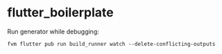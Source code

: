 # flutter_boilerplate

Run generator while debugging:

```
fvm flutter pub run build_runner watch --delete-conflicting-outputs
```
